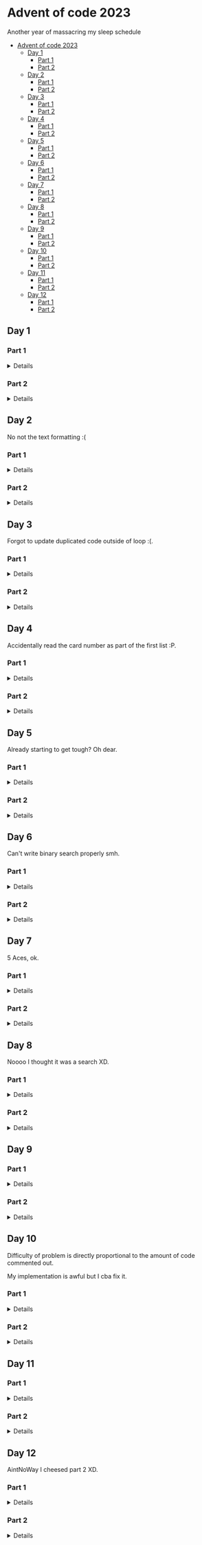 # Advent of code 2023

Another year of massacring my sleep schedule

- [Advent of code 2023](#advent-of-code-2023)
  - [Day 1](#day-1)
    - [Part 1](#part-1)
    - [Part 2](#part-2)
  - [Day 2](#day-2)
    - [Part 1](#part-1-1)
    - [Part 2](#part-2-1)
  - [Day 3](#day-3)
    - [Part 1](#part-1-2)
    - [Part 2](#part-2-2)
  - [Day 4](#day-4)
    - [Part 1](#part-1-3)
    - [Part 2](#part-2-3)
  - [Day 5](#day-5)
    - [Part 1](#part-1-4)
    - [Part 2](#part-2-4)
  - [Day 6](#day-6)
    - [Part 1](#part-1-5)
    - [Part 2](#part-2-5)
  - [Day 7](#day-7)
    - [Part 1](#part-1-6)
    - [Part 2](#part-2-6)
  - [Day 8](#day-8)
    - [Part 1](#part-1-7)
    - [Part 2](#part-2-7)
  - [Day 9](#day-9)
    - [Part 1](#part-1-8)
    - [Part 2](#part-2-8)
  - [Day 10](#day-10)
    - [Part 1](#part-1-9)
    - [Part 2](#part-2-9)
  - [Day 11](#day-11)
    - [Part 1](#part-1-10)
    - [Part 2](#part-2-10)
  - [Day 12](#day-12)
    - [Part 1](#part-1-11)
    - [Part 2](#part-2-11)


## Day 1

### Part 1
<details>

Part 1 is fairly standard. Just need to edit my template code from extracting all numbers to all digits with `r"-?\d"` instead.

</details>

### Part 2

<details>

For part 2, observe that you can just replace each copy of each number in words with word + digit + word (e.g. replace `"one"`  with `"one1one"`). Then you can do the same as part 1.

</details>

## Day 2

No not the text formatting :(

### Part 1

<details>

Went for the classic chain of `.split()`s.

Looking back, probably should have had 3 regexes, one for reds one for blues and one for greens, to get a list for each colour.

</details>

### Part 2

<details>

Used a defaultdict and take the `max(mydict[colour], new_val_for_colour)`.

</details>


## Day 3

Forgot to update duplicated code outside of loop :(.

### Part 1

<details>

Iterate over each character of each line, and append to current number if current character is a digit. If current character is not a digit, check for adjacent symbol and then reset the current number.

To check for adjacent symbol, at each digit, check the 8 adjacent squares for a square that is not '.' or a digit, and store a boolean that is True when any digit is adjacent to a symbol.

</details>

### Part 2

<details>

Store a dictionary of key=(coord of gear), value=(all adjacent part numbers as list)

When checking for symbol, if any adjacent symbol is '*', add part number to dictionary.

At end, iterate over dictionary and add gear ratio if exactly 2 part numbers are adjacent to the gear (length of list == 2).

</details>

## Day 4

Accidentally read the card number as part of the first list :P.

### Part 1

<details>

Use set union on the two lists, and add `2**length of union`. Remember to check the edge case where the length is 0.

</details>

### Part 2

<details>

Store a running counter of number of cards.

When updating the counter, you can increment the range `[i+1, i+(number of winners)]` by `counter[i]` where `i` is the current card number.

</details>

## Day 5

Already starting to get tough? Oh dear.

### Part 1

<details>

Thankfully, the mappings are already in order which they need to be applied

For each map:

Iterate over your current seed (or whatever)

Iterate over each range in the mappings and check if your current seed is within that range.

If it is, scale that seed to the new range.

</details>

### Part 2

<details>

The idea is to split each range into three for every mapping range, the bit before the mapping range, the bit inside the mapping range and the bit after the mapping range.

For each mapping:

iterate over the ranges in source range start order.

for each range of seeds, if it intersects with the current mapping range:

1) split into the three ranges described above (I will refer to them as pre, in and post)
2) since this is the first range we encountered that intersects, we know that the pre-range does not correspond to any mapping, so add the pre-range to the next list unchanged.
3) scale the in-range
4) recursively apply this algorithm to the post-range, until the post-range does not intersect with any ranges, then you can add the remaining range unchanged.

</details>

## Day 6

Can't write binary search properly smh.

### Part 1

<details>

The times are small enough to iterate through all possible lengths to hold the button.

The formula for getting the distance travelled is `(total_time - time_held) * time_held`

</details>

### Part 2

<details>

Observe that the distance travelled increases the longer you hold the button until `time_held = total_time//2` (or something similar with odd numbers), and that the distance travelled is symmetrical around that point.

Binary search on half the `total_time` for the point where you start winning. You can then calculate the total number of winning states by mirroring the calculated value.

NB: not sure if my code works on even times.

Edit: Just realised that inputs are actually small, so you can still use part 1 for this XD.

</details>

## Day 7

5 Aces, ok.

### Part 1

<details>

Use python's built in sort with a custom key.

Key can return a lower number for better types of hand and a higher number for a worse type of hand, e.g. 0 for 5 of a kind, 1 for 4 of a kind etc.

NB you can do it the other way round i.e. higher number for better hand, but be careful to match the second part of the key (may need to reverse list of card strengths)

You can then add on a tuple to the end of the key for the second ordering rule (by getting index of each card in the list of cards sorted by strength, and having a tuple of indices)

There are many ways to get the type of card. I used a combination of `len(set())` and `collections.Counter`, e.g. `len(set(a)) == 1` -> 5 of kind. The exact logic is left as an exercise to the reader (or by looking at the code).

</details>

### Part 2

<details>

First notice that having the `J`s map to the same card is always better than having them map to different cards.

Iterate over all possible other cards, replace all `J`s with that card and check the resulting type of hand (using part 1). Then take the best type and use that as the type key instead.

</details>

## Day 8

Noooo I thought it was a search XD.

### Part 1

<details>

Start from `AAA`, and iterate through your instruction string until you reach `ZZZ`. I used a dictionary of 2-tuples to store the tree.

</details>

### Part 2

<details>

Do part 1 on all nodes ending with `A` until they reach a node ending `Z`, to get a list of lengths.

The solution is the lcm of all the numbers. To calculate this, find lcm of each term incrementally, i.e. `reduce(lcm, my_list_of_lengths, 1)`.

</details>

## Day 9

### Part 1

<details>

Use recursion to get the next value for each next value for each level of difference.

The base case is when all numbers are equal, then return the number. (You can do when they are all 0 as well).

Otherwise, find the 'next difference' and return the last value in your current list to this next difference.

The difference array can be calculated with `np.diff`.

</details>

### Part 2

<details>

Do part 1, but subtrace the 'next difference' from the first value instead.

</details>

## Day 10

Difficulty of problem is directly proportional to the amount of code commented out.

My implementation is awful but I cba fix it.

### Part 1

<details>

First determine which pipe type "S" is, by checking adjacent pipes or otherwise.

Then loop around the whole loop. You can either go both ways until they meet and count the steps taken, or go around one way and divide the total length by two.

</details>

### Part 2

<details>

It is sufficient to check if there is an odd number of vertical pipes to the left of the current square if the square is inside the loop. ([See Ray Casting Algorithm for point-in-polygon detection](https://en.wikipedia.org/wiki/Point_in_polygon#Ray_casting_algorithm))

E.g. Consider `|a|b|c|`, `a` and `c` have 1 and 3 vertical pipes to the left of them respectively so are inside the loop. `b` has 2 pipes to the left so is not in the loop. Note `a, b, c` are not limited to single characters, and this fact works for any loop.

For the case of corners, we can treat `F--J` and `L--7` as single walls, and `F--7` and `L--J` as double walls. (Note arbitrary number of `-`s)

</details>

## Day 11

### Part 1

<details>

Decided to actually add all the new rows and columns.

Check if rows are empty, and double it if so. (Use `not any()`)

Rotate the list 90 degrees, and repeat the duplicating of rows.

Then rotate the list 90 degrees three more times.

Getting distance between all pairs can be done by `abs(x1-x2) + abs(y1-y2)`, remembering not to count each pair twice.

</details>

### Part 2

<details>

Instead of adding rows, instead store the index of empty rows and columns.

When adding the coordinate of each galaxy to find distances, instead add the number of empty columns/rows preceding the current galaxy, and multiply by `999,999`.

</details>


## Day 12

AintNoWay I cheesed part 2 XD.

### Part 1

<details>

Use a recursive function to bruteforce all possibilities, pruning out invalid cases early.

The inputs to the recursive function should be the current string to consider, the remaining list of groups. The function should return the number of rearrangements for the inputs. (It may be helpful to also input whether the previous character was a `.`)

If the first character is `?`, replace it with both `#` and `.`, and sum the counts of each case. For when the first character is `.` or `#`, update the remaining list of groups appropriately and recurse on `current_string[1:]`.

You can prune when e.g. You have a negative group (i.e. too many `#`s in a row), or when you have too many groups.

</details>

### Part 2

<details>

Use `@lru_cache` on the recursive function in part 1.

</details>